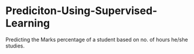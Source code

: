 # Prediciton-Using-Supervised-Learning
Predicting the Marks percentage of a student based on no. of hours he/she studies.
